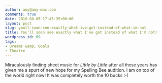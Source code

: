 ```yaml
---
author: amy@amy-mac.com
comments: true
date: 2010-08-05 17:45:35+00:00
layout: post
slug: youll-soon-see-exactly-what-ive-got-instead-of-what-im-not
title: You'll soon see exactly what I've got instead of what I'm not!
wordpress_id: 69
tags:
- Dreams &amp; Goals
- Theatre
---
```


Miraculously finding sheet music for _Little by Little_ after all these years has given me a spurt of new hope for my Spelling Bee audition. I am on top of the world right now! It was completely worth the 10 bucks :-)
